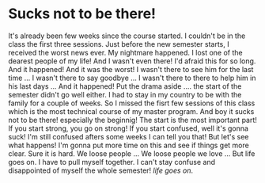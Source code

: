 #  Sucks not to be there!

It's already been few weeks since the course started. I couldn't be in the class the first three sessions. 
Just before the new semester starts, I received the worst news ever. My nightmare happened. I lost one of the dearest people of my life! And I wasn't even there! I'd afraid this for so long. And it happened! And it was the worst! I wasn't there to see him for the last time … I wasn't there to say goodbye … I wasn't there to there to help him in his last days … And it happened!
Put the drama aside .… the start of the semester didn't go well either. I had to stay in my country to be with the family for a couple of weeks. So I missed the fisrt few sessions of this class which is the most technical course of my master program. And boy it sucks not to be there! especially the beginnig! The start is the most important part! If you start strong, you go on strong! If you start confused, well it's gonna suck! I'm still confused afters some weeks I can tell you that! But let's see what happens! I'm gonna put more time on this and see if things get more clear. Sure it is hard. We loose people … We loose people we love … But life goes on. I have to pull myself together. I can't stay confuse and disappointed of myself the whole semester! _life goes on_.

